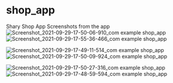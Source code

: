 # shop_app

Shary Shop App
Screenshots from the app
![Screenshot_2021-09-29-17-50-06-910_com example shop_app](https://user-images.githubusercontent.com/50079573/135328077-d6fcaa43-0686-4186-a7ab-3d4e3b6a1262.jpg)
![Screenshot_2021-09-29-17-55-36-466_com example shop_app](https://user-images.githubusercontent.com/50079573/135328057-4a474a22-cef3-42db-9fde-d0f845c31fa1.jpg)

![Screenshot_2021-09-29-17-49-11-514_com example shop_app](https://user-images.githubusercontent.com/50079573/135328071-61565a25-0ed6-40ba-ae2c-c321a05a5c75.jpg)
![Screenshot_2021-09-29-17-50-09-924_com example shop_app](https://user-images.githubusercontent.com/50079573/135328042-6742c756-e385-4ff8-98ed-09bd2084fe02.jpg)

![Screenshot_2021-09-29-17-50-27-316_com example shop_app](https://user-images.githubusercontent.com/50079573/135328054-a53cee82-b4d2-443c-a059-da8ed4f4bcf5.jpg)
![Screenshot_2021-09-29-17-48-59-594_com example shop_app](https://user-images.githubusercontent.com/50079573/135328063-9c5cc670-9c30-43a3-8047-ced581155f7e.jpg)
